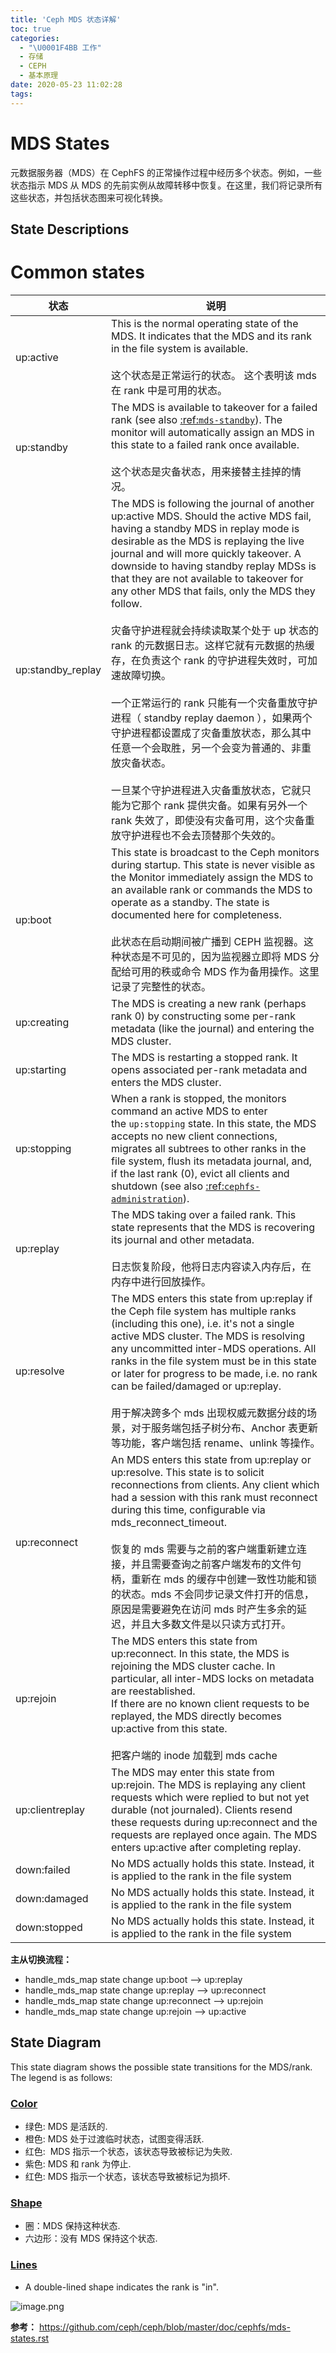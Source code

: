 ```yaml
---
title: 'Ceph MDS 状态详解'
toc: true
categories:
  - "\U0001F4BB 工作"
  - 存储
  - CEPH
  - 基本原理
date: 2020-05-23 11:02:28
tags:
---
```

# MDS States
元数据服务器（MDS）在 CephFS 的正常操作过程中经历多个状态。例如，一些状态指示 MDS 从 MDS 的先前实例从故障转移中恢复。在这里，我们将记录所有这些状态，并包括状态图来可视化转换。

## State Descriptions
# Common states
| 状态 | 说明 |
----|----|
up:active | This is the normal operating state of the MDS. It indicates that the MDS and its rank in the file system is available.<br><br>这个状态是正常运行的状态。 这个表明该 mds 在 rank 中是可用的状态。
up:standby | The MDS is available to takeover for a failed rank (see also [:ref:`mds-standby`](https://github.com/ceph/ceph/blob/master/doc/cephfs/mds-states.rst#id1)). The monitor will automatically assign an MDS in this state to a failed rank once available.<br><br>这个状态是灾备状态，用来接替主挂掉的情况。
up:standby_replay | The MDS is following the journal of another up:active MDS. Should the active MDS fail, having a standby MDS in replay mode is desirable as the MDS is replaying the live journal and will more quickly takeover. A downside to having standby replay MDSs is that they are not available to takeover for any other MDS that fails, only the MDS they follow.<br><br>灾备守护进程就会持续读取某个处于 up 状态的 rank 的元数据日志。这样它就有元数据的热缓存，在负责这个 rank 的守护进程失效时，可加速故障切换。<br><br> 一个正常运行的 rank 只能有一个灾备重放守护进程（ standby replay daemon ），如果两个守护进程都设置成了灾备重放状态，那么其中任意一个会取胜，另一个会变为普通的、非重放灾备状态。<br><br>一旦某个守护进程进入灾备重放状态，它就只能为它那个 rank 提供灾备。如果有另外一个 rank 失效了，即使没有灾备可用，这个灾备重放守护进程也不会去顶替那个失效的。
up:boot | This state is broadcast to the Ceph monitors during startup. This state is never visible as the Monitor immediately assign the MDS to an available rank or commands the MDS to operate as a standby. The state is documented here for completeness. <br><br> 此状态在启动期间被广播到 CEPH 监视器。这种状态是不可见的，因为监视器立即将 MDS 分配给可用的秩或命令 MDS 作为备用操作。这里记录了完整性的状态。
up:creating | The MDS is creating a new rank (perhaps rank 0) by constructing some per-rank metadata (like the journal) and entering the MDS cluster.
up:starting | The MDS is restarting a stopped rank. It opens associated per-rank metadata and enters the MDS cluster.
up:stopping | When a rank is stopped, the monitors command an active MDS to enter the `up:stopping` state. In this state, the MDS accepts no new client connections, migrates all subtrees to other ranks in the file system, flush its metadata journal, and, if the last rank (0), evict all clients and shutdown (see also [:ref:`cephfs-administration`](https://github.com/ceph/ceph/blob/master/doc/cephfs/mds-states.rst#id3)).
up:replay | The MDS taking over a failed rank. This state represents that the MDS is recovering its journal and other metadata.<br><br>日志恢复阶段，他将日志内容读入内存后，在内存中进行回放操作。
up:resolve | The MDS enters this state from up:replay if the Ceph file system has multiple ranks (including this one), i.e. it's not a single active MDS cluster. The MDS is resolving any uncommitted inter-MDS operations. All ranks in the file system must be in this state or later for progress to be made, i.e. no rank can be failed/damaged or up:replay. <br><br>用于解决跨多个 mds 出现权威元数据分歧的场景，对于服务端包括子树分布、Anchor 表更新等功能，客户端包括 rename、unlink 等操作。
up:reconnect | An MDS enters this state from up:replay or up:resolve. This state is to solicit reconnections from clients. Any client which had a session with this rank must reconnect during this time, configurable via mds_reconnect_timeout.<br><br>恢复的 mds 需要与之前的客户端重新建立连接，并且需要查询之前客户端发布的文件句柄，重新在 mds 的缓存中创建一致性功能和锁的状态。mds 不会同步记录文件打开的信息，原因是需要避免在访问 mds 时产生多余的延迟，并且大多数文件是以只读方式打开。
up:rejoin | The MDS enters this state from up:reconnect. In this state, the MDS is rejoining the MDS cluster cache. In particular, all inter-MDS locks on metadata are reestablished.<br>If there are no known client requests to be replayed, the MDS directly becomes up:active from this state.<br><br>把客户端的 inode 加载到 mds cache
up:clientreplay | The MDS may enter this state from up:rejoin. The MDS is replaying any client requests which were replied to but not yet durable (not journaled). Clients resend these requests during up:reconnect and the requests are replayed once again. The MDS enters up:active after completing replay. 
down:failed | No MDS actually holds this state. Instead, it is applied to the rank in the file system
down:damaged | No MDS actually holds this state. Instead, it is applied to the rank in the file system
down:stopped | No MDS actually holds this state. Instead, it is applied to the rank in the file system

**主从切换流程：**
- handle_mds_map state change up:boot --> up:replay
- handle_mds_map state change up:replay --> up:reconnect
- handle_mds_map state change up:reconnect --> up:rejoin
- handle_mds_map state change up:rejoin --> up:active

## State Diagram

This state diagram shows the possible state transitions for the MDS/rank. The legend is as follows:

### [Color](https://github.com/ceph/ceph/blob/master/doc/cephfs/mds-states.rst#color)

*   绿色: MDS 是活跃的.
*   橙色: MDS 处于过渡临时状态，试图变得活跃.
*   红色:  MDS 指示一个状态，该状态导致被标记为失败.
*   紫色: MDS 和 rank 为停止.
*   红色: MDS 指示一个状态，该状态导致被标记为损坏.

### [Shape](https://github.com/ceph/ceph/blob/master/doc/cephfs/mds-states.rst#shape)

*   圈：MDS 保持这种状态.
*   六边形：没有 MDS 保持这个状态.

### [Lines](https://github.com/ceph/ceph/blob/master/doc/cephfs/mds-states.rst#lines)

*   A double-lined shape indicates the rank is "in".

 
![image.png](https://upload-images.jianshu.io/upload_images/2099201-8c9958250dd4b485.png)


**参考：**
https://github.com/ceph/ceph/blob/master/doc/cephfs/mds-states.rst
